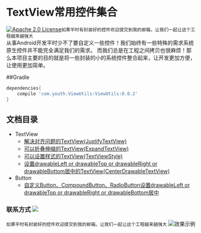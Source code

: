 # TextView常用控件集合
[![Apache 2.0 License](https://img.shields.io/badge/license-Apache%202.0-blue.svg?style=flat)](http://www.apache.org/licenses/LICENSE-2.0.html)`如果平时有封装好的控件欢迎提交到我的邮箱，让我们一起让这个工程越来越强大`
<br>
从事Android开发平时少不了要自定义一些控件！我们始终有一些特殊的需求系统原生控件并不能完全满足我们的需求。
而我们总是在工程之间拷贝也很麻烦！那么本项目主要的目的就是将一些封装的小的系统控件整合起来，让开发更加方便，让使用更加简单。
<br>


##Gradle
```groovy
dependencies{
    compile 'com.youth.ViewUtils:ViewUtils:0.0.2'
}
```

## 文档目录

* TextView
    * [解决对齐问题的TextView(JustifyTextView)](https://github.com/youth5201314/ViewUtils/tree/master/doc/解决对齐问题的TextView.md)
    * [可以折叠伸缩的TextView(ExpandTextView)](https://github.com/youth5201314/ViewUtils/tree/master/doc/可以折叠伸缩的TextView.md)
    * [可以设置样式的TextView(TextViewStyle)](https://github.com/youth5201314/ViewUtils/tree/master/doc/可以设置样式的TextView.md)
    * [设置drawableLeft or drawableTop or drawableRight or drawableBottom居中的TextView(CenterDrawableTextView)](https://github.com/youth5201314/ViewUtils/tree/master/doc/自定义drawableLeft等居中的控件.md)
* Button
    * [自定义Button、CompoundButton、RadioButton设置drawableLeft or drawableTop or drawableRight or drawableBottom居中](https://github.com/youth5201314/ViewUtils/tree/master/doc/自定义drawableLeft等居中的控件.md)

### 联系方式  <a target="_blank" href="http://mail.qq.com/cgi-bin/qm_share?t=qm_mailme&email=KBkYGhAfGhEYEB5oWVkGS0dF" style="text-decoration:none;"><img src="http://rescdn.qqmail.com/zh_CN/htmledition/images/function/qm_open/ico_mailme_11.png"/></a>
`如果平时有封装好的控件欢迎提交到我的邮箱，让我们一起让这个工程越来越强大`
![效果示例](https://raw.githubusercontent.com/youth5201314/banner/master/image/Android技术交流群二维码.png)
